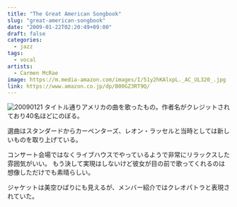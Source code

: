 ```yaml
---
title: "The Great American Songbook"
slug: "great-american-songbook"
date: "2009-01-22T02:20:49+09:00"
draft: false
categories:
  - jazz
tags:
  - vocal
artists:
  - Carmen McRae
image: https://m.media-amazon.com/images/I/51y2hKAlxpL._AC_UL320_.jpg
link: https://www.amazon.co.jp/dp/B00GZ3RT9Q/
---
```

![20090121](/wp-content/uploads/2009/01/20090121.jpg)
タイトル通りアメリカの曲を歌ったもの。作者名がクレジットされており40名ほどにのぼる。
<!--more-->
選曲はスタンダードからカーペンターズ、レオン・ラッセルと当時としては新しいものを取り上げている。 

コンサート会場ではなくライブハウスでやっているようで非常にリラックスした雰囲気がいい。 
もう決して実現はしないけど彼女が目の前で歌ってくれるのは想像しただけでも素晴らしい。

ジャケットは美空ひばりにも見えるが、メンバー紹介ではクレオパトラと表現されていた。
